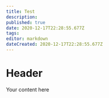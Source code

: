 ```yaml
---
title: Test
description: 
published: true
date: 2020-12-17T22:28:55.677Z
tags: 
editor: markdown
dateCreated: 2020-12-17T22:28:55.677Z
---
```


# Header
Your content here